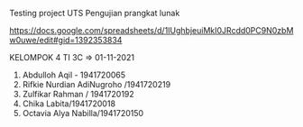Testing project UTS Pengujian prangkat lunak 

https://docs.google.com/spreadsheets/d/1IUghbjeuiMkI0JRcdd0PC9N0zbMw0uwe/edit#gid=1392353834

KELOMPOK 4  TI 3C => 01-11-2021

1. Abdulloh Aqil - 1941720065
2. Rifkie Nurdian AdiNugroho /1941720219
3. Zulfikar Rahman / 1941720192
4. Chika Labita/1941720018
5. Octavia Alya Nabilla/1941720150
